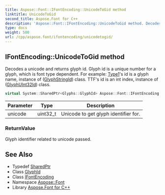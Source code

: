 ```yaml
---
title: Aspose::Font::IFontEncoding::UnicodeToGid method
linktitle: UnicodeToGid
second_title: Aspose.Font for C++
description: 'Aspose::Font::IFontEncoding::UnicodeToGid method. Decodes a unicode and returns glyph id. Glyph id is a unique number for a glyph, which is font type dependent. For example: Type1''s id is a glyph name, instance of (GlyphStringId) class. TTF''s id is an int index, instance of (GlyphUInt32Id) class in C++.'
type: docs
weight: 500
url: /cpp/aspose.font/ifontencoding/unicodetogid/
---
```

## IFontEncoding::UnicodeToGid method


Decodes a unicode and returns glyph id. Glyph id is a unique number for a glyph, which is font type dependent. For example: [Type1](../../../aspose.font.type1/)'s id is a glyph name, instance of ([GlyphStringId](../)) class. TTF's id is an int index, instance of ([GlyphUInt32Id](../)) class.

```cpp
virtual System::SharedPtr<Glyphs::GlyphId> Aspose::Font::IFontEncoding::UnicodeToGid(uint32_t unicode)=0
```


| Parameter | Type | Description |
| --- | --- | --- |
| unicode | uint32_t | Unicode to get glyph identifier for. |

### ReturnValue

Glyph identifier related to unicode passed.

## See Also

* Typedef [SharedPtr](../../../system/sharedptr/)
* Class [GlyphId](../../../aspose.font.glyphs/glyphid/)
* Class [IFontEncoding](../)
* Namespace [Aspose::Font](../../)
* Library [Aspose.Font for C++](../../../)
